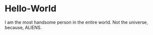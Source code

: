 # Hello-World

I am the most handsome person in the entire world. Not the universe, because, ALIENS.
